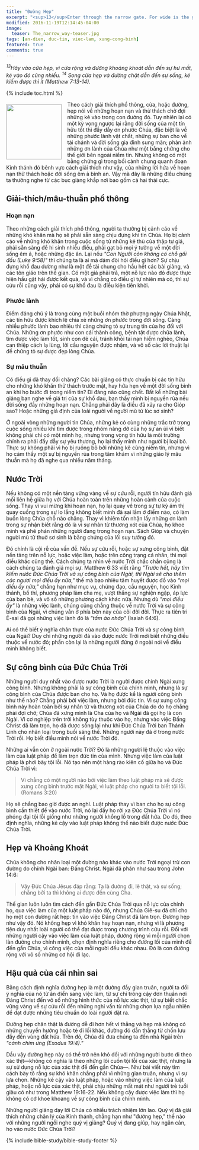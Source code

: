 ```yaml
---
title: "Đường Hẹp"
excerpt: "<sup>13</sup>Enter through the narrow gate. For wide is the gate and broad is the road that leads to destruction, and many enter through it. <sup>14</sup>But small is the gate and narrow the road that leads to life, and only a few find it (Matthew 7:13-14)."
modified: 2016-11-19T12:14:45-04:00
image: 
  teaser: The_narrow_way-teaser.jpg
tags: [an-dien, duc-tin, viec-lam, xung-cong-binh]
featured: true
comments: true
---
```


<em><sup>13</sup>Hãy vào cửa hẹp, vì cửa rộng và đường khoảng khoát dẫn đến sự hư mất, kẻ vào đó cũng nhiều. <sup>14</sup> Song cửa hẹp và đường chật dẫn đến sự sống, kẻ kiếm được thì ít (Matthew 7:13-14).</em>

{% include toc.html %}

<img alt src="{{ site.url }}/assets/images/The_narrow_way-teaser.jpg" style="border: 1px solid #cccccc; margin: 7px 15px 0px 0px; max-width: 100%; height: 148px; padding: 0px; float: left;">
Theo cách giải thích phổ thông, cửa, hoặc đường, hẹp nói về những hoạn nạn và thử thách chờ đợi những kẻ vào trong con đường đó. Tuy nhiên lại có một kỳ vọng ngược lại rằng đời sống của một tín hữu tốt thì đầy dẫy ơn phước Chúa, đặc biệt là về những phước lành vật chất, những sự ban cho về tài chánh và đời sống gia đình sung mãn; phản ảnh những ơn lành của Chúa như một bằng chứng cho thế giới bên ngoài niềm tin. Nhưng không có một bằng chứng gì trong bối cảnh chung quanh đoạn Kinh thánh đó bênh vực cách giải thích như vậy, của những lời hứa về hoạn nạn thử thách hoặc đời sống êm ả bình an. Vậy mà đây là những điều chúng ta thường nghe từ các bục giảng khắp nơi bao gồm cả hai thái cực.

## Giải-thích/mâu-thuẫn phổ thông

### Hoạn nạn

Theo những cách giải thích phổ thông, người ta thường bị cảnh cáo về những khó khăn mà họ sẽ phải sẵn sàng chịu đựng khi tin Chúa. Họ bị cảnh cáo về những khó khăn trong cuộc sống từ những kẻ thù của thập tự giá, phải sẵn sàng để hi sinh nhiều điều, phải gạt bỏ mọi ý tưởng về một đời sống êm ả, hoặc những đặc ân. Lại nếu <em>"Con Người còn không có chỗ gối đầu (Luke 9:58)"</em> thì chúng ta là ai mà dám đòi hỏi điều gì hơn? Sự chịu đựng khổ đau dường như là một đề tài chung cho hầu hết các bài giảng, và các tôn giáo trên thế gian. Có một giá phải trả, một nỗ lực nào đó được thực hiện hầu gặt hái được kết quả, và vì chẳng có điều gì tự nhiên mà có, thì sự cứu rỗi cũng vậy, phải có sự khổ đau là điều kiện tiên khởi.

### Phước lành

Điểm đáng chú ý là trong cùng một buổi nhóm thờ phượng ngày Chúa Nhật, các tín hữu được khích lệ chia xẻ những ơn phước trong đời sống. Càng nhiều phước lành bao nhiêu thì càng chứng tỏ sự trung tín của họ đối với Chúa. Những ơn phước như con cái thành công, bệnh tật được chữa lành, tìm được việc làm tốt, sinh con đẻ cái, tránh khỏi tai nạn hiểm nghèo, Chúa can thiệp cách lạ lùng, lời cầu nguyện được nhậm, và vô số các lời thuật lại để chứng tỏ sự được đẹp lòng Chúa.

### Sự mâu thuẫn

Có điều gì đã thay đổi chăng? Các bài giảng có thực chuẩn bị các tín hữu cho những khó khăn thử thách trước mặt, hay hứa hẹn về một đời sống bình an khi họ bước đi trong niềm tin? Đi đàng nào cũng chết. Bất kể những bài giảng bạn nghe về giá trị của sự khổ đau, bạn thấy mình bị nguyền rủa nếu đời sống đầy những hoạn nạn. Chẳng phải đây là điều đã xảy ra cho Gióp sao? Hoặc những giả định của loài người về người mù từ lúc sơ sinh?

Ở ngoài vòng những người tin Chúa, những kẻ có cùng những trắc trở trong cuộc sống nhiều khi tìm được trong nhóm nâng đỡ của họ sự an ủi vì biết không phải chỉ có một mình họ, nhưng trong vòng tín hữu là môi trường chính ra phải đầy dẫy sự yêu thương, họ lại thấy mình như người bị loại bỏ. Thực sự không phải vì họ bị ruồng bỏ bởi những kẻ cùng niềm tin, nhưng vì họ cảm thấy một sự bị nguyền rủa trong tâm khảm vì những giáo lý mâu thuẫn mà họ đã nghe qua nhiều năm tháng.

## Nước Trời

Nếu không có một nền tảng vững vàng về sự cứu rỗi, người tín hữu đánh giá mối liên hệ giữa họ với Chúa hoàn toàn trên những hoàn cảnh của cuộc sống. Thay vì vui mừng khi hoạn nạn, họ lại quay về trong sự tự kỷ ám thị quay cuồng trong sự lo lắng không biết mình đã sai lầm ở điểm nào, có làm buồn lòng Chúa chỗ nào chăng. Thay vì khiêm tốn nhận lấy những ơn lành trong sự nhận biết rằng đó là vì sự nhân từ thương xót của Chúa, họ khoe mình và phê phán những người đang trong hoạn nạn. Sách Gióp và chuyện người mù từ thuở sơ sinh là bằng chứng của lối suy tưởng đó.

Đó chính là cội rễ của vấn đề. Nếu sự cứu rỗi, hoặc sự xưng công bình, đặt nền tảng trên nỗ lực, hoặc việc làm, hoặc trên công trạng cá nhân, thì mọi điều khác cũng thế. Cách chúng ta nhìn về nước Trời chắc chắn cũng là cách chúng ta đánh giá mọi sự. Matthew 6:33 viết rằng <em>"Trước hết, hãy tìm kiếm nước Ðức Chúa Trời và sự công bình của Ngài, thì Ngài sẽ cho thêm các ngươi mọi điều ấy nữa,"</em> thế mà bao nhiêu tâm huyết được đổ vào <em>"mọi điều ấy nữa,"</em> chẳng hạn như mục vụ, chứng đạo, cầu nguyện, học Kinh thánh, bố thí, phương pháp làm cha mẹ, vượt thắng sự nghiện ngập, áp lực của bạn bè, và vô số những phương cách khác nữa. Nhưng dù <em>"mọi điều ấy"</em> là những việc lành, chúng cũng chẳng thuộc về nước Trời và sự công bình của Ngài, vì chúng vẫn ở phía bên này của cõi đời đời. Thực ra tiên tri Ê-sai đã gọi những việc lành đó là <em>"tấm áo nhớp"</em> (Isaiah 64:6).

Ai có thể biết ý nghĩa chân thực của nước Đức Chúa Trời và sự công bình của Ngài? Duy chỉ những người đã vào được nước Trời mới biết những điều thuộc về nước đó; phần còn lại là những người đứng ở ngoài nói về điều mình không biết.

## Sự công bình của Đức Chúa Trời

Những người duy nhất vào được nước Trời là người được chính Ngài xưng công bình. Nhưng không phải là sự công bình của chính mình, nhưng là sự công bình của Chúa được ban cho họ. Và họ được kể là người công bình như thế nào? Chẳng phải bởi việc làm, nhưng bởi đức tin. Vì sự xưng công bình này hoàn toàn bởi sự nhân từ và thương xót của Chúa do đo họ chẳng phải đợi chờ; Chúa đã xưng mình là Cha của họ và Ngài đã gọi họ là con Ngài. Vì cơ nghiệp trên trời không tùy thuộc vào họ, nhưng vào việc Đấng Christ đã làm trọn, họ đã được sống lại như khi Đức Chúa Trời ban Thánh Linh cho nhân loại trong buổi sáng thế. Những người này đã ở trong nước Trời rồi. Họ biết điều mình nói về nước Trời đó.

Những ai vẫn còn ở ngoài nước Trời? Đó là những người lệ thuộc vào việc làm của luật pháp để làm trọn đức tin của mình. Nhưng việc làm của luật pháp là phơi bày tội lỗi. Nó tạo nên một hàng rào kiên cố giữa họ và Đức Chúa Trời vì:

> Vì chẳng có một người nào bởi việc làm theo luật pháp mà sẽ được xưng công bình trước mặt Ngài, vì luật pháp cho người ta biết tội lỗi. (Romans 3:20)

Họ sẽ chẳng bao giờ được an nghỉ. Luật pháp thay vì ban cho họ sự công bình cần thiết để vào nước Trời, nó lại đẩy họ rời xa Đức Chúa Trời vì nó phóng đại tội lỗi giống như những người khổng lồ trong đất hứa. Do đó, theo định nghĩa, những kẻ cậy vào luật pháp không thể nào biết được nước Đức Chúa Trời.

## Hẹp và Khoảng Khoát

Chúa không cho nhân loại một đường nào khác vào nước Trời ngoại trừ con đường do chính Ngài ban: Đấng Christ. Ngài đã phán như sau trong John 14:6:

> Vậy Ðức Chúa Jêsus đáp rằng: Ta là đường đi, lẽ thật, và sự sống; chẳng bởi ta thì không ai được đến cùng Cha.

Thế gian luôn luôn tìm cách đến gần Đức Chúa Trời qua nỗ lực của chính họ, qua việc làm của một luật pháp nào đó, nhưng Chúa Giê-su đã chỉ cho họ một con đường rất hẹp: tin vào việc Đấng Christ đã làm trọn. Đường hẹp như vậy đó. Nó không hẹp vì khó khăn hay hoạn nạn, nhưng vì là phương tiện duy nhất loài người có thể đạt được trong chương trình cứu rỗi. Đối với những người cậy vào việc làm của luật pháp, đường rộng vì mỗi người chọn làn đường cho chính mình, chọn định nghĩa riêng cho đường lối của mình để đến gần Chúa, vì công việc của mỗi người đều khác nhau. Đó là con đường rộng với vô số những cơ hội đi lạc.

## Hậu quả của cái nhìn sai

Bằng cách định nghĩa đường hẹp là một đường đầy gian truân, người ta đổi ý nghĩa của nó từ ân điển sang việc làm, từ sự chỉ trông cậy đơn thuần nơi Đáng Christ đến vô số những hình thức của nỗ lực xác thịt, từ sự biết chắc vững vàng về sự cứu rỗi đến những nghi vấn từ những chọn lựa ngẫu nhiên để đạt được những tiêu chuẩn do loài người đặt ra.

Đường hẹp chân thật là đường dễ đi hơn hết vì thẳng và hẹp mà không có những chuyển hướng hoặc tẻ đi lối khác, đường đó dẫn thẳng từ chốn lưu đầy đến vùng đất hứa. Trên đó, Chúa đã đưa chúng ta đến nhà Ngài trên <em>"cánh chim ưng (Exodus 19:4)."</em>

Dầu vậy đường hẹp này có thể trở nên khó đối với những người bước đi theo xác thịt&mdash;không có nghĩa là theo những lôi cuốn tội lỗi của xác thịt, nhưng là sự sử dụng nỗ lực của xác thịt để đến gần Chúa&mdash;. Như bài viết này tìm cách bày tỏ rằng sự khó khăn chẳng phải vì những gian truân, nhưng vì sự lựa chọn. Những kẻ cậy vào luật pháp, hoặc vào những việc làm của luật pháp, hoặc nỗ lực của xác thịt, phải chịu những mất mát như người trẻ tuổi giàu có như trong Matthew 19:16-22. Nếu không cậy được việc làm thì họ không có cớ khoe khoang về sự công bình của chính mình.

Những người giảng dạy lời Chúa có nhiều trách nhiệm lớn lao. Quý vị đã giải thích những chân lý của Kinh thánh, chẳng hạn như "đường hẹp," thế nào với những người ngồi nghe quý vị giảng? Quý vị đang giúp, hay ngăn cản, họ vào nước Đức Chúa Trời?

{% include bible-study/bible-study-footer %}
